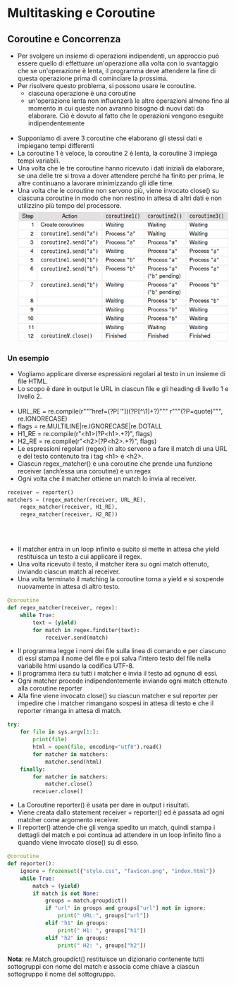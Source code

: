 # Multitasking e Coroutine
## Coroutine e Concorrenza
- Per svolgere un insieme di operazioni indipendenti, un approccio può essere quello di effettuare un'operazione alla volta con lo svantaggio che se un'operazione è lenta, il programma deve attendere la fine di questa operazione prima di cominciare la prossima.
- Per risolvere questo problema, si possono usare le coroutine.
  - ciascuna operazione è una coroutine
  - un'operazione lenta non influenzerà le altre operazioni almeno fino al momento in cui queste non avranno bisogno di nuovi dati da elaborare. Ciò è dovuto al fatto che le operazioni vengono eseguite indipendentemente
<br><br>
- Supponiamo di avere 3 coroutine che elaborano gli stessi dati e impiegano tempi differenti
- La coroutine 1 è veloce, la coroutine 2 è lenta, la coroutine 3 impiega tempi variabili.
- Una volta che le tre coroutine hanno ricevuto i dati iniziali da elaborare, se una delle tre si trova a dover attendere perché ha finito per prima, le altre continuano a lavorare minimizzando gli idle time.
- Una volta che le coroutine non servono più, viene invocato close() su ciascuna coroutine in modo che non restino in attesa di altri dati e non utilizzino più tempo del processore.
![foto](../img/7.png)

### Un esempio
- Vogliamo applicare diverse espressioni regolari al testo in un insieme di file HTML.
- Lo scopo è dare in output le URL in ciascun file e gli heading di livello 1 e livello 2.
<br><br>
- URL_RE = re.compile(r"""href=(?P<quote>\['"])(?P<url>\[^\1]+?)""" r"""(?P=quote)""",
re.IGNORECASE)
- flags = re.MULTILINE|re.IGNORECASE|re.DOTALL
- H1_RE = re.compile(r"\<h1\>(?P\<h1>.+?)</h1>", flags)
- H2_RE = re.compile(r"\<h2>(?P\<h2>.+?)</h2>", flags)
-  Le espressioni regolari (regex) in alto servono a fare il match di una URL e del testo contenuto tra i tag \<h1> e \<h2>.
-  Ciascun regex_matcher() è una coroutine che prende una funzione
receiver (anch’essa una coroutine) e un regex
- Ogni volta che il matcher ottiene un match lo invia al receiver.
```python
receiver = reporter()
matchers = (regex_matcher(receiver, URL_RE),
    regex_matcher(receiver, H1_RE),
    regex_matcher(receiver, H2_RE))
```
<br><br>
- Il matcher entra in un loop infinito e subito si mette in attesa che yield restituisca un testo a cui applicare il regex.
- Una volta ricevuto il testo, il matcher itera su ogni match ottenuto, inviando ciascun match al receiver.
- Una volta terminato il matching la coroutine torna a yield e si sospende nuovamente in attesa di altro testo.
```python
@coroutine
def regex_matcher(receiver, regex):
    while True:
        text = (yield)
        for match in regex.finditer(text):
            receiver.send(match)
```
- Il programma legge i nomi dei file sulla linea di comando e per ciascuno di essi stampa il nome del file e poi salva l’intero testo del file nella variabile html usando la codifica UTF-8.
- Il programma itera su tutti i matcher e invia il testo ad ognuno di essi.
- Ogni matcher procede indipendentemente inviando ogni match ottenuto alla coroutine reporter
- Alla fine viene invocato close() su ciascun matcher e sul reporter per impedire che i matcher rimangano sospesi in attesa di testo e che il reporter rimanga in attesa di match.
```python
try:
    for file in sys.argv[1:]:
        print(file)
        html = open(file, encoding="utf8").read()
        for matcher in matchers:
            matcher.send(html)
    finally:
        for matcher in matchers:
            matcher.close()
        receiver.close() 
```

- La Coroutine reporter() è usata per dare in output i risultati.
- Viene creata dallo statement receiver = reporter() ed è passata ad ogni matcher come argomento receiver.
- Il reporter() attende che gli venga spedito un match, quindi stampa i dettagli del match e poi continua ad attendere in un loop infinito fino a quando viene invocato close() su di esso.
```python
@coroutine
def reporter():
    ignore = frozenset({"style.css", "favicon.png", "index.html"})
    while True:
        match = (yield)
        if match is not None:
            groups = match.groupdict()
            if "url" in groups and groups["url"] not in ignore:
                print(" URL:", groups["url"])
            elif "h1" in groups:
                print(" H1: ", groups["h1"])
            elif "h2" in groups:
                print(" H2: ", groups["h2"])
```
**Nota**: re.Match.groupdict() restituisce un dizionario contenente tutti sottogruppi con nome del match e associa come chiave a ciascun sottogruppo il nome del sottogruppo.